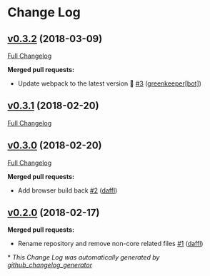# Change Log

## [v0.3.2](https://github.com/mysamai/mysam-core/tree/v0.3.2) (2018-03-09)
[Full Changelog](https://github.com/mysamai/mysam-core/compare/v0.3.1...v0.3.2)

**Merged pull requests:**

- Update webpack to the latest version 🚀 [\#3](https://github.com/mysamai/mysam-core/pull/3) ([greenkeeper[bot]](https://github.com/apps/greenkeeper))

## [v0.3.1](https://github.com/mysamai/mysam-core/tree/v0.3.1) (2018-02-20)
[Full Changelog](https://github.com/mysamai/mysam-core/compare/v0.3.0...v0.3.1)

## [v0.3.0](https://github.com/mysamai/mysam-core/tree/v0.3.0) (2018-02-20)
[Full Changelog](https://github.com/mysamai/mysam-core/compare/v0.2.0...v0.3.0)

**Merged pull requests:**

- Add browser build back [\#2](https://github.com/mysamai/mysam-core/pull/2) ([daffl](https://github.com/daffl))

## [v0.2.0](https://github.com/mysamai/mysam-core/tree/v0.2.0) (2018-02-17)
**Merged pull requests:**

- Rename repository and remove non-core related files [\#1](https://github.com/mysamai/mysam-core/pull/1) ([daffl](https://github.com/daffl))



\* *This Change Log was automatically generated by [github_changelog_generator](https://github.com/skywinder/Github-Changelog-Generator)*